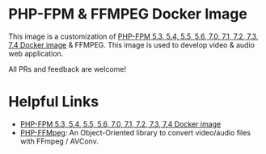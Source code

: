 # PHP-FPM & FFMPEG Docker Image
This image is a customization of [PHP-FPM 5.3, 5.4, 5.5, 5.6, 7.0, 7.1, 7.2, 7.3, 7.4 Docker image](https://github.com/Rp70/docker-php) & FFMPEG. This image is used to develop video & audio web application.

All PRs and feedback are welcome!

# Helpful Links
* [PHP-FPM 5.3, 5.4, 5.5, 5.6, 7.0, 7.1, 7.2, 7.3, 7.4 Docker image](https://github.com/Rp70/docker-php)
* [PHP-FFMpeg](https://github.com/PHP-FFMpeg/PHP-FFMpeg): An Object-Oriented library to convert video/audio files with FFmpeg / AVConv.
